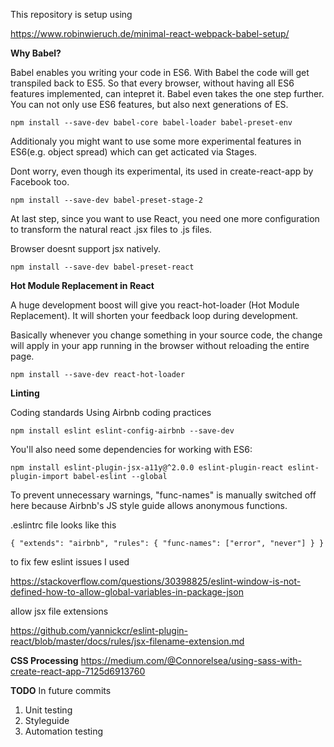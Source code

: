 
This repository is setup using 

https://www.robinwieruch.de/minimal-react-webpack-babel-setup/


**Why Babel?**

Babel enables you writing your code in ES6. With Babel the code will get transpiled back to ES5. 
So that every browser, without having all ES6 features implemented, can intepret it.
Babel even takes the one step further. You can not only use ES6 features, but also next generations of ES.

`npm install --save-dev babel-core babel-loader babel-preset-env`

Additionaly you might want to use some more experimental features in ES6(e.g. object spread) which can get acticated via Stages. 

Dont worry, even though its experimental, its used in create-react-app by Facebook too.

`npm install --save-dev babel-preset-stage-2`

At last step, since you want to use React, you need one more configuration to transform the natural react .jsx files to .js files.

Browser doesnt support jsx natively. 

`npm install --save-dev babel-preset-react`


**Hot Module Replacement in React**

A huge development boost will give you react-hot-loader (Hot Module Replacement). 
It will shorten your feedback loop during development. 

Basically whenever you change something in your source code, the change will apply in your app running in the browser without reloading the entire page.

`npm install --save-dev react-hot-loader`


**Linting**

Coding standards
Using Airbnb coding practices

`npm install eslint eslint-config-airbnb --save-dev`

You'll also need some dependencies for working with ES6:

`npm install eslint-plugin-jsx-a11y@^2.0.0 eslint-plugin-react eslint-plugin-import babel-eslint --global`

To prevent unnecessary warnings, "func-names" is manually switched off here because Airbnb's JS style guide allows anonymous functions.

.eslintrc file looks like this

`{
  "extends": "airbnb",
  "rules": {
    "func-names": ["error", "never"]
  }
}`

to fix few eslint issues I used

https://stackoverflow.com/questions/30398825/eslint-window-is-not-defined-how-to-allow-global-variables-in-package-json

allow jsx file extensions

https://github.com/yannickcr/eslint-plugin-react/blob/master/docs/rules/jsx-filename-extension.md


**CSS Processing**
https://medium.com/@Connorelsea/using-sass-with-create-react-app-7125d6913760

**TODO**
In future commits
1) Unit testing
2) Styleguide
3) Automation testing

